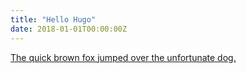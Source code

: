 ```yaml
---
title: "Hello Hugo"
date: 2018-01-01T00:00:00Z
---
```


[The quick brown fox jumped over the unfortunate dog.](http://www.gocomics.com/peanuts/1974/05/27)
